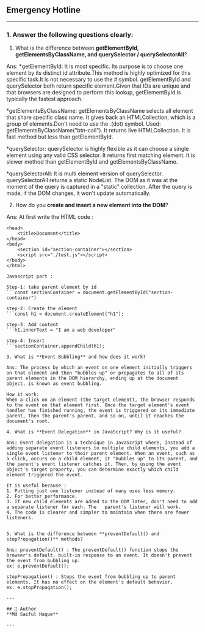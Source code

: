## Emergency Hotline

---


### 1. Answer the following questions clearly:

1. What is the difference between **getElementById, getElementsByClassName, and querySelector / querySelectorAll**?

Ans: *getElementById: It is most specific. Its purpose is to choose one element by its distinct id attribute.This method is highly optimized for this specific task.It is not necessary to use the # symbol. getElementById and querySelector both return specific element.Given that IDs are unique and that browsers are designed to perform this lookup, getElementById is typically the fastest approach.

*getElementsByClassName: getElementsByClassName selects all element that share specific class name. It gives back an HTMLCollection, which is a group of elements.Don't need to use the .(dot) symbol. Used: getElementsByClassName("btn-call"). It returns live HTMLCollection. It is fast method but less than getElementById.

*querySelector: querySelector is highly flexible as it can choose a single element using any valid CSS selector. It returns first matching element. It is slower method than getElementById and getElementsByClassName.

*querySelectorAll: It is multi element version of querySelector. querySelectorAll returns a static NodeList. The DOM as it was at the moment of the query is captured in a "static" collection. After the query is made, if the DOM changes, it won't update automatically. 

2. How do you **create and insert a new element into the DOM**?

Ans: At first write the HTML code : 
```<html>
<head>
    <title>Document</title>
</head>
<body>
    <section id="section-container"></section>
    <script src="./test.js"></script>
</body>
</html> 

Javascript part :

Step-1: take parent element by id
```const sectionContainer = document.getElementById("section-container")

step-2: Create the element
```const h1 = document.createElement("h1");

step-3: Add content
```h1.innerText = "I am a web developer"

step-4: Insert
```sectionContainer.appendChild(h1);

3. What is **Event Bubbling** and how does it work?

Ans: The process by which an event on one element initially triggers on that element and then "bubbles up" or propagates to all of its parent elements in the DOM hierarchy, ending up at the document object, is known as event bubbling.

How it work:
When a click on an element (the target element), the browser responds to the event on that element first. Once the target element's event handler has finished running, the event is triggered on its immediate parent, then the parent's parent, and so on, until it reaches the document's root.

4. What is **Event Delegation** in JavaScript? Why is it useful?

Ans: Event delegation is a technique in JavaScript where, instead of adding separate event listeners to multiple child elements, you add a single event listener to their parent element. When an event, such as a click, occurs on a child element, it "bubbles up" to its parent, and the parent's event listener catches it. Then, by using the event object's target property, you can determine exactly which child element triggered the event.

It is useful because :
1. Putting just one listener instead of many uses less memory.
2. For better performance.
3. If new child elements are added to the DOM later, don't need to add a separate listener for each. The   parent's listener will work.
4. The code is clearer and simpler to maintain when there are fewer listeners.


5. What is the difference between **preventDefault() and stopPropagation()** methods?

Ans: preventDefault() : The preventDefault() function stops the browser's default, built-in response to an event. It doesn't prevent the event from bubbling up.
ex: e.preventDefault(); 

stopPropagation() : Stops the event from bubbling up to parent elements. It has no effect on the element's default behavior.
ex: e.stopPropagation();

---

## 👤 Author
**Md Saiful Haque**

---
